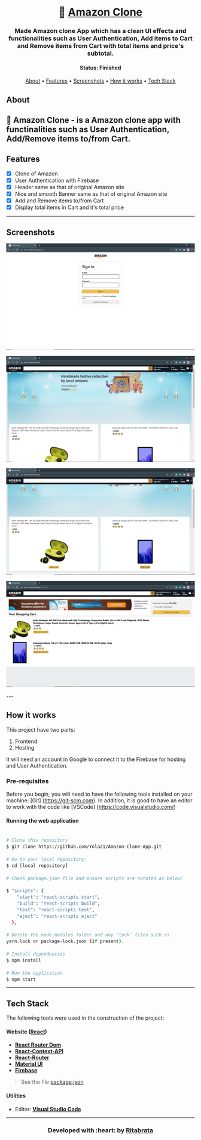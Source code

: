 <h1 align="center">
   🛒 <a href=""> Amazon Clone </a>
</h1>

<h3 align="center">
    Made Amazon clone App which has a clean UI effects and functionalities such as User Authentication, Add items to Cart and Remove items from Cart with total items and price's     subtotal.
</h3>

<h4 align="center"> 
	 Status: Finished
</h4>

<p align="center">
 <a href="#about">About</a> •
 <a href="#features">Features</a> •
 <a href="#screenshots">Screenshots</a> • 
 <a href="#how-it-works">How it works</a> • 
 <a href="#tech-stack">Tech Stack</a> 
</p>


## About

🛒 Amazon Clone - is a Amazon clone app with functinalities such as User Authentication, Add/Remove items to/from Cart. 
---

## Features

   - [x] Clone of Amazon
   - [x] User Authentication with Firebase
   - [x] Header same as that of original Amazon site
   - [x] Nice and smooth Banner same as that of original Amazon site
   - [x] Add and Remove items to/from Cart
   - [x] Display total items in Cart and it's total price 
---

## Screenshots

<p align="center">
  <img alt="cases" src="https://github.com/Yola21/Amazon-Clone-App/blob/main/Screenshots/Screenshot%20(250).png">
</p>

<p align="center">
  <img alt="cases" src="https://github.com/Yola21/Amazon-Clone-App/blob/main/Screenshots/Screenshot%20(251).png">
</p>

<p align="center">
  <img alt="cases" src="https://github.com/Yola21/Amazon-Clone-App/blob/main/Screenshots/Screenshot%20(252).png">
</p>

<p align="center">
  <img alt="cases" src="https://github.com/Yola21/Amazon-Clone-App/blob/main/Screenshots/Screenshot%20(253).png">
</p>
---

## How it works

This project have two parts:
1. Frontend
2. Hosting

It will need an account in Google to connect it to the Firebase for hosting and User Authentication.

### Pre-requisites

Before you begin, you will need to have the following tools installed on your machine:
[Git] (https://git-scm.com).
In addition, it is good to have an editor to work with the code like [VSCode] (https://code.visualstudio.com/)

#### Running the web application

```bash

# Clone this repository
$ git clone https://github.com/Yola21/Amazon-Clone-App.git

# Go to your local repository:
$ cd [local repository]

# Check package.json file and ensure scripts are notated as below:

$ "scripts": {
    "start": "react-scripts start",
    "build": "react-scripts build",
    "test": "react-scripts test",
    "eject": "react-scripts eject"
  },
  
# Delete the node_modules folder and any 'lock' files such as 
yarn.lock or package-lock.json (if present).

# Install dependencies
$ npm install

# Run the application
$ npm start

```

---

## Tech Stack

The following tools were used in the construction of the project:

#### **Website**  ([React](https://reactjs.org/))

-   **[React Router Dom](https://github.com/ReactTraining/react-router/tree/master/packages/react-router-dom)**
-   **[React-Context-API](https://reactjs.org/docs/context.html)**
-   **[React-Router](https://www.npmjs.com/package/react-router)**
-   **[Material UI](https://material-ui.com/)**
-   **[Firebase](https://firebase.google.com/)**

> See the file  [package.json](https://github.com/Yola21/Amazon-Clone-App/blob/main/package.json)

#### **Utilities**

-   Editor:  **[Visual Studio Code](https://code.visualstudio.com/)** 

---

<h3 align="center"><b>Developed with :heart: by <a href="https://github.com/Ritabrata1169">Ritabrata</a></b></h1>
